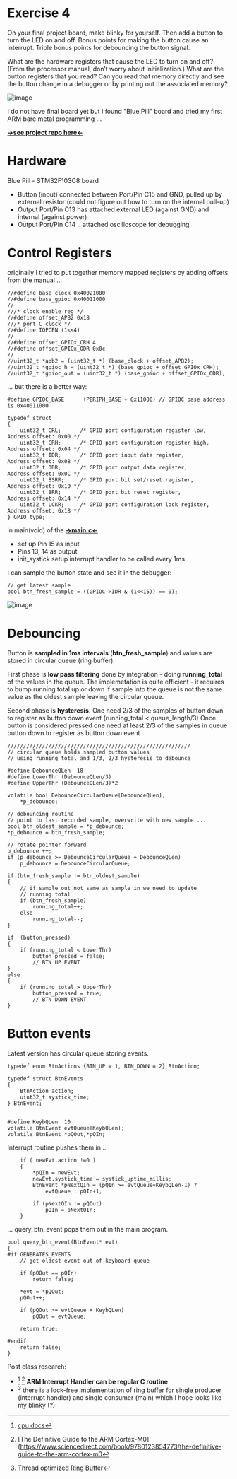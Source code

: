 # Exercise 4
On your final project board, make blinky for yourself. Then add a button to turn the LED on and off. Bonus points for making the button cause an interrupt. Triple bonus points for debouncing the button signal.

What are the hardware registers that cause the LED to turn on and off? (From the processor manual, don’t worry about initialization.) What are the button registers that you read? Can you read that memory directly and see the button change in a debugger or by printing out the associated memory?

 ![image](./blinky.png)

I do not have final board yet but I found "Blue Pill" board and tried my first ARM bare metal programming ...

[**->see project repo here<-**](https://github.com/mrszb/blue_pill_button_blinky)

# Hardware
Blue Pill - STM32F103C8 board

- Button (input) connected between Port/Pin C15 and GND, pulled up by external resistor (could not figure out how to turn on the internal pull-up)
- Output Port/Pin C13 has attached external LED (against GND) and internal (against power)
- Output Port/Pin C14 .. attached oscilloscope for debugging


# Control Registers
originally I tried to put together memory mapped registers by adding offsets from the manual ...

```
//#define base_clock 0x40021000
//#define base_gpioc 0x40011000
//
///* clock enable reg */
//#define offset_APB2 0x18
///* port C clock */
//#define IOPCEN (1<<4)
//
//#define offset_GPIOx_CRH 4
//#define offset_GPIOx_ODR 0x0c
//
//uint32_t *apb2 = (uint32_t *) (base_clock + offset_APB2);
//uint32_t *gpioc_h = (uint32_t *) (base_gpioc + offset_GPIOx_CRH);
//uint32_t *gpioc_out = (uint32_t *) (base_gpioc + offset_GPIOx_ODR);

```

... but there is a better way:

```
#define GPIOC_BASE      (PERIPH_BASE + 0x11000) // GPIOC base address is 0x40011000

typedef struct
{
	uint32_t CRL;      /* GPIO port configuration register low,      Address offset: 0x00 */
	uint32_t CRH;      /* GPIO port configuration register high,     Address offset: 0x04 */
	uint32_t IDR;      /* GPIO port input data register,             Address offset: 0x08 */
	uint32_t ODR;      /* GPIO port output data register,            Address offset: 0x0C */
	uint32_t BSRR;     /* GPIO port bit set/reset register,          Address offset: 0x10 */
	uint32_t BRR;      /* GPIO port bit reset register,              Address offset: 0x14 */
	uint32_t LCKR;     /* GPIO port configuration lock register,     Address offset: 0x18 */
} GPIO_type;
```

in main(void) of the [**->main.c<-**](https://github.com/mrszb/blue_pill_button_blinky/blob/main/Src/main.c)
- set up Pin 15 as input 
- Pins 13, 14 as output
- init_systick setup interrupt handler to be called every 1ms


I can sample the button state and see it in the debugger:

```
// get latest sample
bool btn_fresh_sample = ((GPIOC->IDR & (1<<15)) == 0);
```

![image](./debug_sys_tick.png)

# Debouncing
Button is **sampled in 1ms intervals** (**btn_fresh_sample**) and values are stored in circular queue (ring buffer).

First phase is **low pass filtering** done by integration - doing **running_total** of the values in the queue.
The implemetation is quite efficient - it requires to bump running total up or down if sample into the queue is not  the same value as the oldest sample leaving the circular queue.

Second phase is **hysteresis.**
One need 2/3 of the samples of button down to register as button down event (running_total < queue_length/3)
Once button is considered pressed one need at least 2/3 of the samples in queue button down to register as button down event

```
//////////////////////////////////////////////////////////
// circular queue holds sampled button values
// using running total and 1/3, 2/3 hysteresis to debounce

#define DebounceQLen  18
#define LowerThr (DebounceQLen/3)
#define UpperThr (DebounceQLen/3)*2

volatile bool DebounceCircularQueue[DebounceQLen],
	*p_debounce;
```


```
// debouncing routine
// point to last recorded sample, overwrite with new sample ...
bool btn_oldest_sample = *p_debounce;
*p_debounce = btn_fresh_sample;

// rotate pointer forward
p_debounce ++;
if (p_debounce >= DebounceCircularQueue + DebounceQLen)
    p_debounce = DebounceCircularQueue;

if (btn_fresh_sample != btn_oldest_sample)
{
    // if sample out not same as sample in we need to update
    // running total
    if (btn_fresh_sample)
        running_total++;
    else
        running_total--;
}

if  (button_pressed)
{
    if (running_total < LowerThr)
        button_pressed = false;
        // BTN UP EVENT
}
else
{
    if (running_total > UpperThr)
        button_pressed = true;
        // BTN DOWN EVENT
}

```
# Button events 
Latest version has circular queue storing events.


```
typedef enum BtnActions {BTN_UP = 1, BTN_DOWN = 2} BtnAction;

typedef struct BtnEvents
{
	BtnAction action;
	uint32_t systick_time;
} BtnEvent;


#define KeybQLen  10
volatile BtnEvent evtQueue[KeybQLen];
volatile BtnEvent *pQOut,*pQIn;
```
Interrupt routine pushes them in ..

```
	if ( newEvt.action !=0 )
	{
		*pQIn = newEvt;
		newEvt.systick_time = systick_uptime_millis;
		BtnEvent *pNextQIn = (pQIn >= evtQueue+KeybQLen-1) ?
		    evtQueue : pQIn+1;

		if (pNextQIn != pQOut)
			pQIn = pNextQIn;
	}

```

... query_btn_event pops them out in the main program.

```
bool query_btn_event(BtnEvent* evt)
{
#if GENERATES_EVENTS
	// get oldest event out of keyboard queue

	if (pQOut == pQIn)
		return false;

	*evt = *pQOut;
	pQOut++;

	if (pQOut >= evtQueue + KeybQLen)
		pQOut = evtQueue;

	return true;

#endif
	return false;
}
```

Post class research:
- [^1] [^2] **ARM Interrupt Handler can be regular C routine**
- [^3] there is a lock-free implementation of ring buffer for single producer (interrupt handler) and single consumer (main) which I hope looks like my blinky (?)


[^1]: [cpu docs](https://www.sciencedirect.com/topics/engineering/systick-interrupt)

[^2]: [The Definitive Guide to the ARM Cortex-M0](https://www.sciencedirect.com/book/9780123854773/the-definitive-guide-to-the-arm-cortex-m0

[^3]: [Thread optimized Ring Buffer](http://landenlabs.com/code/ring/ring.html)


